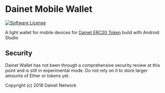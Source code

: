 # Dainet Mobile Wallet

[![Software License](https://img.shields.io/badge/license-MIT-brightgreen.svg?style=flat-square)](LICENSE.md)

A light wallet for mobile devices for [Dainet ERC20 Token](https://www.dain.network/token) build with Android Studio



## Security

Dainet Wallet has not been through a comprehensive security review at this point and is still in experimental mode. 
Do not rely on it to store larger amounts of Ether or tokens yet.


Copyright (c) 2018 Dainet Network

